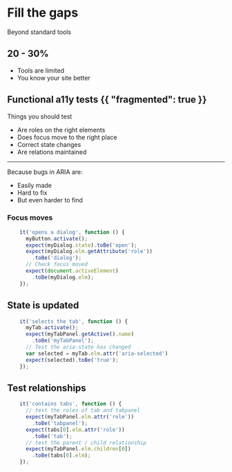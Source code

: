 # Fill the gaps
Beyond standard tools

## 20 - 30%
- Tools are limited
- You know your site better

## Functional a11y tests {{ "fragmented": true }}
Things you should test
- Are roles on the right elements
- Does focus move to the right place
- Correct state changes
- Are relations maintained

----
Because bugs in ARIA are:
- Easily made
- Hard to fix
- But even harder to find

### Focus moves
```javascript
    ìt('opens a dialog', function () {
      myButton.activate();
      expect(myDialog.state).toBe('open');
      expect(myDialog.elm.getAttribute('role'))
        .toBe('dialog');
      // Check focus moved
      expect(document.activeElement)
        .toBe(myDialog.elm);
    });
```

## State is updated
```javascript
    it('selects the tab', function () {
      myTab.activate();
      expect(myTabPanel.getActive().name)
        .toBe('myTabPanel');
      // Test the aria-state has changed
      var selected = myTab.elm.attr('aria-selected')
      expect(selected).toBe('true');
    });
```

## Test relationships
```javascript
    it('contains tabs', function () {
      // test the roles of tab and tabpanel
      expect(myTabPanel.elm.attr('role'))
        .toBe('tabpanel');
      expect(tabs[0].elm.attr('role'))
        .toBe('tab');
      // test the parent / child relationship
      expect(myTabPanel.elm.children[0])
        .toBe(tabs[0].elm);
    });
```
